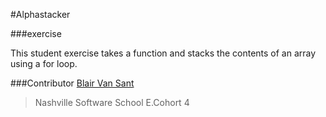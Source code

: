 #Alphastacker

###exercise

This student exercise takes a function and stacks the contents of an array using a for loop.

###Contributor
[Blair Van Sant](https://github.com/blairvansant)
 >Nashville Software School
 >E.Cohort 4